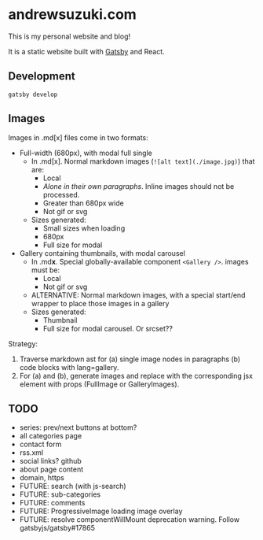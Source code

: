 # andrewsuzuki.com

This is my personal website and blog!

It is a static website built with [Gatsby](https://www.gatsbyjs.org/) and React.

## Development

```
gatsby develop
```

## Images

Images in .md[x] files come in two formats:

- Full-width (680px), with modal full single
  - In .md[x]. Normal markdown images (`![alt text](./image.jpg)`) that are:
    - Local
    - *Alone in their own paragraphs*. Inline images should not be processed.
    - Greater than 680px wide
    - Not gif or svg
  - Sizes generated:
    - Small sizes when loading
    - 680px
    - Full size for modal
- Gallery containing thumbnails, with modal carousel
  - In .md**x**. Special globally-available component `<Gallery />`. images must be:
    - Local
    - Not gif or svg
  - ALTERNATIVE: Normal markdown images, with a special start/end wrapper to place those images in a gallery
  - Sizes generated:
    - Thumbnail
    - Full size for modal carousel. Or srcset??

Strategy:
1. Traverse markdown ast for (a) single image nodes in paragraphs (b) code blocks with lang=gallery.
2. For (a) and (b), generate images and replace with the corresponding jsx element with props (FullImage or GalleryImages).

## TODO

- series: prev/next buttons at bottom?
- all categories page
- contact form
- rss.xml
- social links? github
- about page content
- domain, https
- FUTURE: search (with js-search)
- FUTURE: sub-categories
- FUTURE: comments
- FUTURE: ProgressiveImage loading image overlay
- FUTURE: resolve componentWillMount deprecation warning. Follow gatsbyjs/gatsby#17865
